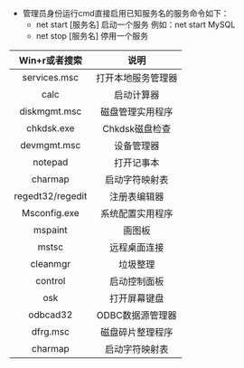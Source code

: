 - 管理员身份运行cmd直接启用已知服务名的服务命令如下：
  - net start [服务名] 启动一个服务 例如：net start MySQL
  - net stop [服务名] 停用一个服务
  
|Win+r或者搜索|说明|
| :---: | :---: |
| services.msc |打开本地服务管理器|
| calc |启动计算器|
| diskmgmt.msc|磁盘管理实用程序|
| chkdsk.exe |Chkdsk磁盘检查|
| devmgmt.msc | 设备管理器|
| notepad | 打开记事本|
| charmap | 启动字符映射表|
| regedt32/regedit |注册表编辑器|
| Msconfig.exe|系统配置实用程序|
| mspaint|画图板|
| mstsc|远程桌面连接|
| cleanmgr  |垃圾整理 |
| control   | 启动控制面板|
| osk|打开屏幕键盘|
| odbcad32|ODBC数据源管理器|
| dfrg.msc| 磁盘碎片整理程序|
| charmap | 启动字符映射表|

